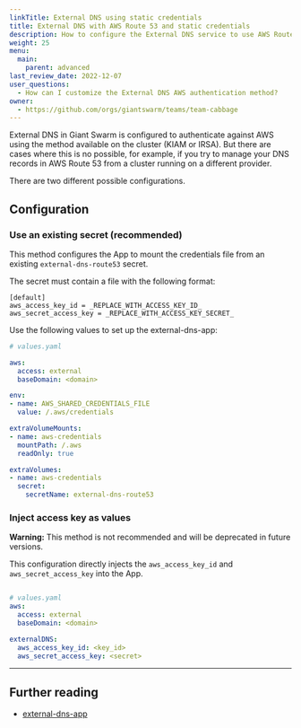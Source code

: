 ```yaml
---
linkTitle: External DNS using static credentials
title: External DNS with AWS Route 53 and static credentials 
description: How to configure the External DNS service to use AWS Route 53 with static credentials.
weight: 25
menu:
  main:
    parent: advanced
last_review_date: 2022-12-07
user_questions:
  - How can I customize the External DNS AWS authentication method?
owner:
  - https://github.com/orgs/giantswarm/teams/team-cabbage
---
```


External DNS in Giant Swarm is configured to authenticate against AWS using the method available on the cluster (KIAM or IRSA). But there are cases where this is no possible, for example, if you try to manage your DNS records in AWS Route 53 from a cluster running on a different provider.

There are two different possible configurations.

## Configuration

### Use an existing secret (recommended)

This method configures the App to mount the credentials file from an existing `external-dns-route53` secret.

The secret must contain a file with the following format:
```nohighlight
[default]
aws_access_key_id = _REPLACE_WITH_ACCESS_KEY_ID_
aws_secret_access_key = _REPLACE_WITH_ACCESS_KEY_SECRET_
```

Use the following values to set up the external-dns-app:

```yaml
# values.yaml

aws:
  access: external
  baseDomain: <domain>

env:
- name: AWS_SHARED_CREDENTIALS_FILE
  value: /.aws/credentials

extraVolumeMounts:
- name: aws-credentials
  mountPath: /.aws
  readOnly: true

extraVolumes:
- name: aws-credentials
  secret:
    secretName: external-dns-route53
```

### Inject access key as values

__Warning:__ This method is not recommended and will be deprecated in future versions.

This configuration directly injects the `aws_access_key_id` and `aws_secret_access_key` into the App.

```yaml

# values.yaml
aws:
  access: external
  baseDomain: <domain>

externalDNS:
  aws_access_key_id: <key_id>
  aws_secret_access_key: <secret>
```


---

## Further reading

- [external-dns-app](https://github.com/giantswarm/external-dns-app)
